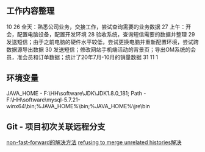 ## 工作内容整理
10  26 全天：熟悉公司业务，交接工作，尝试查询需要的业务数据
    27 上午：开会，配置电脑设备，配置开发环境
    28 验收系统，查询短信需要的数据并整理
    29 发送短信；由于之前电脑的硬件水平较低，尝试更换电脑并重新配置环境，尝试跨数据源导出数据
    30 发送短信；修改网站手机端活动的背景页；导出OM系统的会员，准会员和订单数据；统计了20年7月-10月的销量数据
    31
11  1

## 环境变量

JAVA_HOME - F:\HH\software\JDK\JDK1.8.0_181;
Path - F:\HH\software\mysql-5.7.21-winx64\bin;%JAVA_HOME%\bin;%JAVA_HOME%\jre\bin


## Git - 项目初次关联远程分支

[non-fast-forward的解决方法](https://blog.csdn.net/weixin_41287260/article/details/89742151)
[refusing to merge unrelated histories解决](https://blog.csdn.net/qq_39400546/article/details/100150320)